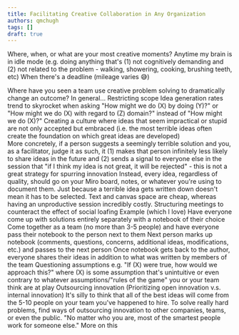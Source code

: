 ```yaml
---
title: Facilitating Creative Collaboration in Any Organization
authors: qmchugh
tags: []
draft: true
---
```


Where, when, or what are your most creative moments?
Anytime my brain is in idle mode (e.g. doing anything that's (1) not cognitively demanding and (2) not related to the problem - walking, showering, cooking, brushing teeth, etc)
When there's a deadline (mileage varies :sweat_smile:)

Where have you seen a team use creative problem solving to dramatically change an outcome?
In general...
Restricting scope
Idea generation rates trend to skyrocket when asking "How might we do (X) by doing (Y)?" or "How might we do (X) with regard to (Z) domain?" instead of "How might we do (X)?"
Creating a culture where ideas that seem impractical or stupid are not only accepted but embraced (i.e. the most terrible ideas often create the foundation on which great ideas are developed)  
More concretely, if a person suggests a seemingly terrible solution and you, as a facilitator, judge it as such, it (1) makes that person infinitely less likely to share ideas in the future and (2) sends a signal to everyone else in the session that "if I think my idea is not great, it will be rejected" - this is not a great strategy for spurring innovation
Instead, every idea, regardless of quality, should go on your Miro board, notes, or whatever you're using to document them. Just because a terrible idea gets written down doesn't mean it has to be selected. Text and canvas space are cheap, whereas having an unproductive session incredibly costly.
Structuring meetings to counteract the effect of social loafing
Example (which I love)
Have everyone come up with solutions entirely separately with a notebook of their choice
Come together as a team (no more than 3-5 people) and have everyone pass their notebook to the person next to them
Next person marks up notebook (comments, questions, concerns, additional ideas, modifications, etc.) and passes to the next person
Once notebook gets back to the author, everyone shares their ideas in addition to what was written by members of the team
Questioning assumptions
e.g. "If (X) were true, how would we approach this?" where (X) is some assumption that's unintuitive or even contrary to whatever assumptions/"rules of the game" you or your team think are at play
Outsourcing innovation (Prioritizing open innovation v.s. internal innovation)
It's silly to think that all of the best ideas will come from the 5-10 people on your team you've happened to hire. To solve really hard problems, find ways of outsourcing innovation to other companies, teams, or even the public.
"No matter who you are, most of the smartest people work for someone else."
More on this
